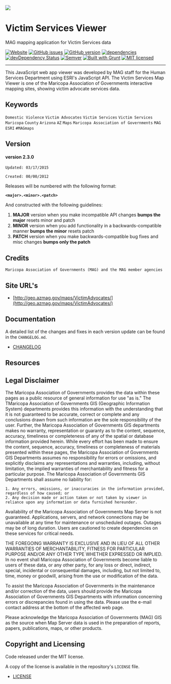 ![](http://geo.azmag.gov/maps/readonaz/app/resources/img/maglogo_black.png)

# Victim Services Viewer #
MAG mapping application for Victim Services data

[![Website](https://img.shields.io/website-up-down-green-red/http/shields.io.svg?label=my-website)](http://geo.azmag.gov/maps/VictimAdvocates/)
[![GitHub issues](https://img.shields.io/github/issues/AZMAG/map-VictimServices.svg)](https://github.com/AZMAG/map-VictimServices/issues)
[![GitHub version](https://badge.fury.io/gh/AZMAG/map-VictimServices.svg)](https://badge.fury.io/gh/AZMAG/map-VictimServices)
[![dependencies](https://david-dm.org/AZMAG/map-VictimServices.png)](https://david-dm.org/AZMAG/map-VictimServices)
[![devDependency Status](https://david-dm.org/AZMAG/map-VictimServices/dev-status.png)](https://david-dm.org/AZMAG/map-VictimServices)
[![Semver](http://img.shields.io/SemVer/2.0.0.png)](http://semver.org/spec/v2.0.0.html)
[![Built with Grunt](https://cdn.gruntjs.com/builtwith.png)](http://gruntjs.com/)
[![MIT licensed](https://img.shields.io/badge/license-MIT-blue.svg)](https://opensource.org/licenses/MIT)

****************************************************************************************

This JavaScript web app viewer was developed by MAG staff for the Human Services Department using ESRI's JavaScript API.  The Victim Services Map Viewer is one of the Maricopa Association of Governments interactive mapping sites, showing victim advocate services data.

## Keywords

`Domestic Violence` `Victim Advocates` `Victim Services` `Victim Services` `Maricopa` `County` `Arizona` `AZ` `Maps` `Maricopa Association of Governments` `MAG` `ESRI` `#MAGmaps`

## Version

#### version 2.3.0 ####

 `Updated: 03/17/2015`

 `Created: 00/00/2012`

Releases will be numbered with the following format:

**`<major>.<minor>.<patch>`**

And constructed with the following guidelines:

1. **MAJOR** version when you make incompatible API changes **bumps the major** resets minor and patch
2. **MINOR** version when you add functionality in a backwards-compatible manner **bumps the minor** resets patch
3. **PATCH** version when you make backwards-compatible bug fixes and misc changes **bumps only the patch**

## Credits

`Maricopa Association of Governments (MAG) and the MAG member agencies`

## Site URL's

* [http://geo.azmag.gov/maps/VictimAdvocates/](http://geo.azmag.gov/maps/VictimAdvocates/)

## Documentation

A detailed list of the changes and fixes in each version update can be found in the `CHANGELOG.md`.

* [CHANGELOG](CHANGELOG.md)

## Resources

## Legal Disclaimer

The Maricopa Association of Governments provides the data within these pages as a public resource of general information for use "as is." The TMaricopa Association of Governments GIS (Geographic Information System) departments provides this information with the understanding that it is not guaranteed to be accurate, correct or complete and any conclusions drawn from such information are the sole responsibility of the user. Further, the Maricopa Association of Governments GIS departments makes no warranty, representation or guaranty as to the content, sequence, accuracy, timeliness or completeness of any of the spatial or database information provided herein. While every effort has been made to ensure the content, sequence, accuracy, timeliness or completeness of materials presented within these pages, the Maricopa Association of Governments GIS Departments assumes no responsibility for errors or omissions, and explicitly disclaims any representations and warranties, including, without limitation, the implied warranties of merchantability and fitness for a particular purpose. The Maricopa Association of Governments GIS Departments shall assume no liability for:

    1. Any errors, omissions, or inaccuracies in the information provided, regardless of how caused; or
    2. Any decision made or action taken or not taken by viewer in reliance upon any information or data furnished hereunder.

Availability of the Maricopa Association of Governments Map Server is not guaranteed. Applications, servers, and network connections may be unavailable at any time for maintenance or unscheduled outages. Outages may be of long duration. Users are cautioned to create dependencies on these services for critical needs.

THE FOREGOING WARRANTY IS EXCLUSIVE AND IN LIEU OF ALL OTHER WARRANTIES OF MERCHANTABILITY, FITNESS FOR PARTICULAR PURPOSE AND/OR ANY OTHER TYPE WHETHER EXPRESSED OR IMPLIED. In no event shall Maricopa Association of Governments become liable to users of these data, or any other party, for any loss or direct, indirect, special, incidental or consequential damages, including, but not limited to, time, money or goodwill, arising from the use or modification of the data.

To assist the Maricopa Association of Governments in the maintenance and/or correction of the data, users should provide the Maricopa Association of Governments GIS Departments with information concerning errors or discrepancies found in using the data. Please use the e-mail contact address at the bottom of the affected web page.

Please acknowledge the Maricopa Association of Governments (MAG) GIS as the source when Map Server data is used in the preparation of reports, papers, publications, maps, or other products.

## Copyright and Licensing

Code released under the MIT license.

A copy of the license is available in the repository's `LICENSE` file.

* [LICENSE](LICENSE)




